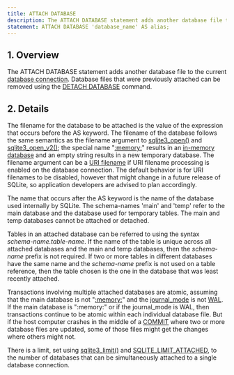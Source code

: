 ```yaml
---
title: ATTACH DATABASE
description: The ATTACH DATABASE statement adds another database file to the current database connection.
statement: ATTACH DATABASE 'database_name' AS alias;
---
```


## 1. Overview

<!-- do-not-touch-svg-import: 'attach.svg' -->

The ATTACH DATABASE statement adds another database file to the current
<a href="https://www.sqlite.org/c3ref/sqlite3.html"
target="_blank">database connection</a>. Database files that were
previously attached can be removed using the [DETACH
DATABASE](lang_detach) command.

## 2. Details

The filename for the database to be attached is the value of the
expression that occurs before the AS keyword. The filename of the
database follows the same semantics as the filename argument to
<a href="https://www.sqlite.org/c3ref/open.html"
target="_blank">sqlite3_open()</a> and
<a href="https://www.sqlite.org/c3ref/open.html"
target="_blank">sqlite3_open_v2()</a>; the special name
"<a href="https://www.sqlite.org/inmemorydb.html"
target="_blank">:memory:</a>" results in an
<a href="https://www.sqlite.org/inmemorydb.html"
target="_blank">in-memory database</a> and an empty string results in a
new temporary database. The filename argument can be a
<a href="https://www.sqlite.org/uri.html" target="_blank">URI
filename</a> if URI filename processing is enabled on the database
connection. The default behavior is for URI filenames to be disabled,
however that might change in a future release of SQLite, so application
developers are advised to plan accordingly.

The name that occurs after the AS keyword is the name of the database
used internally by SQLite. The schema-names 'main' and 'temp' refer to
the main database and the database used for temporary tables. The main
and temp databases cannot be attached or detached.

Tables in an attached database can be referred to using the syntax
*schema-name.table-name*. If the name of the table is unique across all
attached databases and the main and temp databases, then the
*schema-name* prefix is not required. If two or more tables in different
databases have the same name and the *schema-name* prefix is not used on
a table reference, then the table chosen is the one in the database that
was least recently attached.

Transactions involving multiple attached databases are atomic, assuming
that the main database is not
"<a href="https://www.sqlite.org/inmemorydb.html"
target="_blank">:memory:</a>" and the
<a href="https://www.sqlite.org/pragma.html#pragma_journal_mode"
target="_blank">journal_mode</a> is not
<a href="https://www.sqlite.org/wal.html" target="_blank">WAL</a>. If
the main database is ":memory:" or if the journal_mode is WAL, then
transactions continue to be atomic within each individual database file.
But if the host computer crashes in the middle of a
[COMMIT](lang_transaction) where two or more database files are updated,
some of those files might get the changes where others might not.

There is a limit, set using
<a href="https://www.sqlite.org/c3ref/limit.html"
target="_blank">sqlite3_limit()</a> and <a
href="https://www.sqlite.org/c3ref/c_limit_attached.html#sqlitelimitattached"
target="_blank">SQLITE_LIMIT_ATTACHED</a>, to the number of databases
that can be simultaneously attached to a single database connection.
